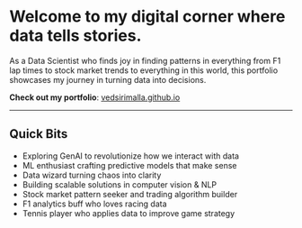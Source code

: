# Welcome to my digital corner where data tells stories. 

As a Data Scientist who finds joy in finding patterns in everything from F1 lap times to stock market trends to everything in this world, this portfolio showcases my journey in turning data into decisions.
 
**Check out my portfolio**: [vedsirimalla.github.io](https://vedsirimalla.github.io/)

---

## Quick Bits
- Exploring GenAI to revolutionize how we interact with data
- ML enthusiast crafting predictive models that make sense
- Data wizard turning chaos into clarity
- Building scalable solutions in computer vision & NLP
- Stock market pattern seeker and trading algorithm builder
- F1 analytics buff who loves racing data
- Tennis player who applies data to improve game strategy
